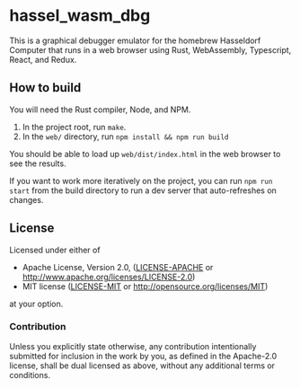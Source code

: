 hassel_wasm_dbg
===============

This is a graphical debugger emulator for the homebrew Hasseldorf Computer that runs in a web browser
using Rust, WebAssembly, Typescript, React, and Redux.

## How to build

You will need the Rust compiler, Node, and NPM.

1. In the project root, run `make`.
2. In the `web/` directory, run `npm install && npm run build`

You should be able to load up `web/dist/index.html` in the web browser to see the results.

If you want to work more iteratively on the project, you can run `npm run start` from
the build directory to run a dev server that auto-refreshes on changes.

## License

Licensed under either of

 * Apache License, Version 2.0, ([LICENSE-APACHE](LICENSE-APACHE) or http://www.apache.org/licenses/LICENSE-2.0)
 * MIT license ([LICENSE-MIT](LICENSE-MIT) or http://opensource.org/licenses/MIT)

at your option.

### Contribution

Unless you explicitly state otherwise, any contribution intentionally submitted
for inclusion in the work by you, as defined in the Apache-2.0 license, shall be dual licensed as above, without any
additional terms or conditions.
